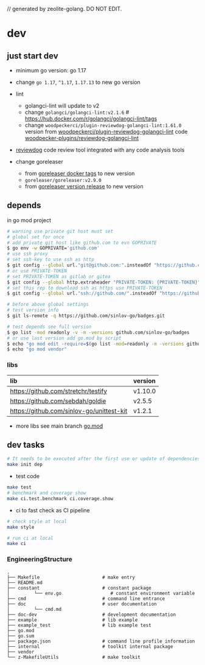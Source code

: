 // generated by zeolite-golang. DO NOT EDIT.

# dev

## just start dev

- minimum go version: go 1.17
- change `go 1.17`, `^1.17`, `1.17.13` to new go version
- lint
    - golangci-lint will update to v2
    - change `golangci/golangci-lint:v2.1.6` # https://hub.docker.com/r/golangci/golangci-lint/tags
    - change `woodpeckerci/plugin-reviewdog-golangci-lint:1.61.0` version
      from [woodpeckerci/plugin-reviewdog-golangci-lint](https://hub.docker.com/r/woodpeckerci/plugin-reviewdog-golangci-lint/tags)
      code [woodpecker-plugins/reviewdog-golangci-lint](https://codeberg.org/woodpecker-plugins/reviewdog-golangci-lint)

- [reviewdog](https://github.com/reviewdog/reviewdog) code review tool integrated with any code analysis tools

- change goreleaser
    - from [goreleaser docker tags](https://hub.docker.com/r/goreleaser/goreleaser/tags) to new version
    - `goreleaser/goreleaser:v2.9.0`
    - from [goreleaser version release](https://github.com/goreleaser/goreleaser/releases) to new version

## depends

in go mod project

```bash
# warning use private git host must set
# global set for once
# add private git host like github.com to evn GOPRIVATE
$ go env -w GOPRIVATE='github.com'
# use ssh proxy
# set ssh-key to use ssh as http
$ git config --global url."git@github.com:".insteadOf "https://github.com/"
# or use PRIVATE-TOKEN
# set PRIVATE-TOKEN as gitlab or gitea
$ git config --global http.extraheader "PRIVATE-TOKEN: {PRIVATE-TOKEN}"
# set this rep to download ssh as https use PRIVATE-TOKEN
$ git config --global url."ssh://github.com/".insteadOf "https://github.com/"

# before above global settings
# test version info
$ git ls-remote -q https://github.com/sinlov-go/badges.git

# test depends see full version
$ go list -mod readonly -v -m -versions github.com/sinlov-go/badges
# or use last version add go.mod by script
$ echo "go mod edit -require=$(go list -mod=readonly -m -versions github.com/sinlov-go/badges | awk '{print $1 "@" $NF}')"
$ echo "go mod vendor"
```

### libs

| lib                                       | version |
|:------------------------------------------|:--------|
| https://github.com/stretchr/testify       | v1.10.0 |
| https://github.com/sebdah/goldie          | v2.5.5  |
| https://github.com/sinlov-go/unittest-kit | v1.2.1  |

- more libs see main
  branch [go.mod](https://github.com/sinlov-go/badges/src/branch/main/go.mod)

## dev tasks

```bash
# It needs to be executed after the first use or update of dependencies.
make init dep
```

- test code

```bash
make test
# benchmark and coverage show
make ci.test.benchmark ci.coverage.show
```

- ci to fast check as CI pipeline

```bash
# check style at local
make style

# run ci at local
make ci
```

### EngineeringStructure

```
.
├── Makefile                       # make entry
├── README.md
├── constant                       # constant package
│         └── env.go                  # constant environment variable
├── cmd                            # command line entrance
├── doc                            # user documentation
│         └── cmd.md
├── doc-dev                        # development documentation
├── example                        # lib example
├── example_test                   # lib example test
├── go.mod
├── go.sum
├── package.json                   # command line profile information
├── internal                       # toolkit internal package
├── vendor
└── z-MakefileUtils                # make toolkit

```
